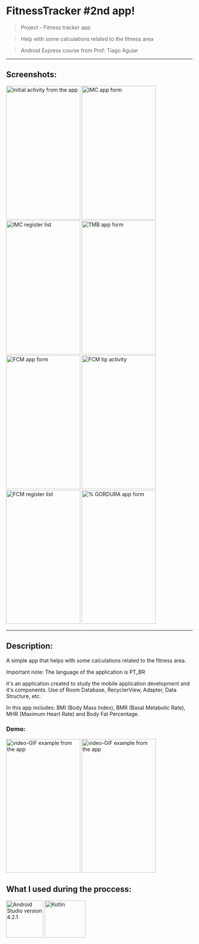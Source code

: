 # FitnessTracker #2nd app!
> Project - Fitness tracker app

> Help with some calculations related to the fitness area 

> Android Express course from Prof: Tiago Aguiar
---
## Screenshots:

<img src="https://github.com/RiannReis/FitnessTracker-app/assets/106779395/149619d5-2903-40a8-9568-aaca6054c8f3" alt="Initial activity from the app" width="200" height="360">

<img src="https://github.com/RiannReis/FitnessTracker-app/assets/106779395/1223e6ab-8620-4176-abb1-eb1d2b9689ab" alt="IMC app form" width="200" height="360">

<img src="https://github.com/RiannReis/FitnessTracker-app/assets/106779395/439486ec-6ccf-46c9-9fdb-1faf6d9ff4fe" alt="IMC register list" width="200" height="360">

<img src="https://github.com/RiannReis/FitnessTracker-app/assets/106779395/3a6db48a-e883-4e8f-87a5-f2dafea05ee5" alt="TMB app form" width="200" height="360">

<img src="https://github.com/RiannReis/FitnessTracker-app/assets/106779395/7508fe0e-d993-4596-8eae-34020b6c4178" alt="FCM app form" width="200" height="360">

<img src="https://github.com/RiannReis/FitnessTracker-app/assets/106779395/39eb65e3-7518-4cde-9169-554c674ddb3d" alt="FCM tip activity" width="200" height="360">

<img src="https://github.com/RiannReis/FitnessTracker-app/assets/106779395/e126f991-d8d5-46e6-a437-6986106ce2d4" alt="FCM register list" width="200" height="360">

<img src="https://github.com/RiannReis/FitnessTracker-app/assets/106779395/102a19ac-0709-41e9-ad1d-9fd7f47ad74e" alt="% GORDURA app form" width="200" height="360">

---
## Description:
A simple app that helps with some calculations related to the fitness area.

Important note: The language of the application is PT_BR

it's an application created to study the mobile application development and it's components. Use of Room Database, RecyclerView, Adapter, Data Structure, etc.

In this app includes: BMI (Body Mass Index), BMR (Basal Metabolic Rate), MHR (Maximum Heart Rate) and Body Fat Percentage.

### Demo: 


<img src="https://github.com/RiannReis/FitnessTracker-app/assets/106779395/3dfbf7b5-c9bc-4a0d-a357-84dd513eaa47" alt="video-GIF example from the app" width="200" height="360">



<img src="https://github.com/RiannReis/FitnessTracker-app/assets/106779395/bf9a5883-8cf0-4a43-8ecc-8afa0f28db7f" alt="video-GIF example from the app" width="200" height="360">

## What I used during the proccess:

<img src="https://github.com/RiannReis/MS-1st-app/assets/106779395/17107d83-9d49-4645-9be3-f53138514d28" alt="Android Studio version 4.2.1" width="100" height="100">

<img src="https://github.com/RiannReis/MS-1st-app/assets/106779395/4d0c5aba-a578-4bcc-bdd9-abaf85f2e3f4" alt="Kotlin" width="110" height="100">



